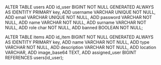 ALTER TABLE users
    ADD id_user BIGINT NOT NULL GENERATED ALWAYS AS IDENTITY PRIMARY key,
    ADD username VARCHAR UNIQUE NOT NULL,
    ADD email VARCHAR UNIQUE NOT NULL,
    ADD password VARCHAR NOT NULL,
    ADD name VARCHAR NOT NULL,
    ADD surname VARCHAR NOT NULL,
    ADD role char NOT NULL,
    ADD banned BOOLEAN NOT NULL;
    
ALTER TABLE items
    ADD id_item BIGINT NOT NULL GENERATED ALWAYS AS IDENTITY PRIMARY key,
    ADD name VARCHAR NOT NULL,
    ADD type VARCHAR NOT NULL,
    ADD description VARCHAR NOT NULL,
    ADD location VARCHAR,
    ADD image_base64 TEXT,
    ADD assigned_user BIGINT REFERENCES users(id_user);
